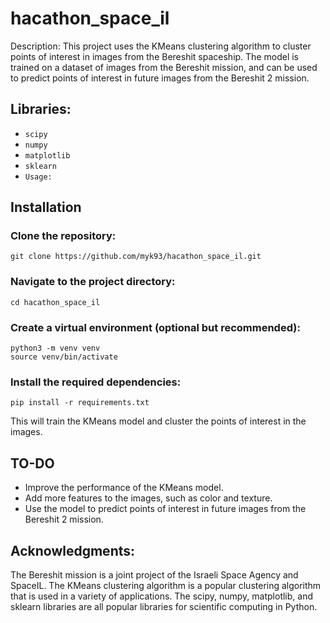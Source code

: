 # hacathon_space_il
Description: This project uses the KMeans clustering algorithm to cluster points of interest in images from the Bereshit spaceship. The model is trained on a dataset of images from the Bereshit mission, and can be used to predict points of interest in future images from the Bereshit 2 mission.

## Libraries:

* `scipy`
* `numpy`
* `matplotlib`
* `sklearn`
* `Usage:`

## Installation
### Clone the repository:
```
git clone https://github.com/myk93/hacathon_space_il.git
```

### Navigate to the project directory:
```
cd hacathon_space_il
```

### Create a virtual environment (optional but recommended):
```
python3 -m venv venv
source venv/bin/activate
```

### Install the required dependencies:
```
pip install -r requirements.txt
```


This will train the KMeans model and cluster the points of interest in the images.
## TO-DO
* Improve the performance of the KMeans model.
* Add more features to the images, such as color and texture.
* Use the model to predict points of interest in future images from the Bereshit 2 mission.

## Acknowledgments:

The Bereshit mission is a joint project of the Israeli Space Agency and SpaceIL.
The KMeans clustering algorithm is a popular clustering algorithm that is used in a variety of applications.
The scipy, numpy, matplotlib, and sklearn libraries are all popular libraries for scientific computing in Python.
